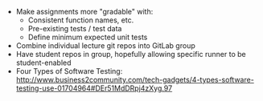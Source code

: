 * Make assignments more "gradable" with:
  + Consistent function names, etc.
  + Pre-existing tests / test data
  + Define minimum expected unit tests
* Combine individual lecture git repos into GitLab group
* Have student repos in group, hopefully allowing specific runner to be student-enabled
* Four Types of Software Testing: http://www.business2community.com/tech-gadgets/4-types-software-testing-use-01704964#DEr51MdDRpj4zXyg.97

